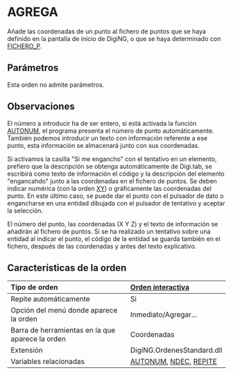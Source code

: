 # AGREGA

Añade las coordenadas de un punto al fichero de puntos que se haya definido en la pantalla de inicio de DigiNG, o que se haya determinado con [FICHERO\_P](https://github.com/digi21/docs/tree/7fc627c885c16fb88afc7cc05a6df2a2f4a54563/digi3d-net/referencia/digi3d.net/ventana-de-dibujo/ordenes/a/FICHERO_P.html).

## Parámetros

Esta orden no admite parámetros.

## Observaciones

El número a introducir ha de ser entero, si está activada la función [AUTONUM](https://github.com/digi21/docs/tree/7fc627c885c16fb88afc7cc05a6df2a2f4a54563/digi3d-net/referencia/digi3d.net/ventana-de-dibujo/ordenes/a/AUTONUM.html), el programa presenta el número de punto automáticamente. También podemos introducir un texto con información referente a ese punto, esta información se almacenará junto con sus coordenadas.

Si activamos la casilla "Si me engancho" con el tentativo en un elemento, prefiero que la descripción se obtenga automáticamente de Digi.tab, se escribirá como texto de información el código y la descripción del elemento "engancahdo" junto a las coordenadas en el fichero de puntos. Se deben indicar numérica \(con la orden [XY](https://github.com/digi21/docs/tree/7fc627c885c16fb88afc7cc05a6df2a2f4a54563/digi3d-net/referencia/digi3d.net/ventana-de-dibujo/ordenes/a/XY.html)\) o gráficamente las coordenadas del punto. En este último caso, se puede dar el punto con el pulsador de dato o engancharse en una entidad dibujada con el pulsador de tentativo y aceptar la selección.

El número del punto, las coordenadas \(X Y Z\) y el texto de información se añadirán al fichero de puntos. Si se ha realizado un tentativo sobre una entidad al indicar el punto, el código de la entidad se guarda también en el fichero, después de las coordenadas y antes del texto explicativo.

## Características de la orden

| Tipo de orden | [Orden interactiva](agrega.md) |
| :--- | :--- |
| Repite automáticamente | Si |
| Opción del menú donde aparece la orden | Inmediato/Agregar... |
| Barra de herramientas en la que aparece la orden | Coordenadas |
| Extensión | DigiNG.OrdenesStandard.dll |
| Variables relacionadas | [AUTONUM](https://github.com/digi21/docs/tree/7fc627c885c16fb88afc7cc05a6df2a2f4a54563/digi3d-net/referencia/digi3d.net/ventana-de-dibujo/ordenes/a/AUTONUM.html), [NDEC](https://github.com/digi21/docs/tree/7fc627c885c16fb88afc7cc05a6df2a2f4a54563/digi3d-net/referencia/digi3d.net/ventana-de-dibujo/ordenes/a/NDEC.html), [REPITE](https://github.com/digi21/docs/tree/7fc627c885c16fb88afc7cc05a6df2a2f4a54563/digi3d-net/referencia/digi3d.net/ventana-de-dibujo/ordenes/a/REPITE.html) |

